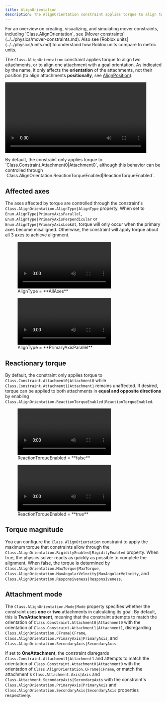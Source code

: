 ```yaml
---
title: AlignOrientation
description: The AlignOrientation constraint applies torque to align two attachments, or to align one attachment with a goal orientation.
---
```


<Alert severity="info">
For an overview on creating, visualizing, and simulating mover constraints, including `Class.AlignOrientation`, see [Mover constraints](../../physics/mover-constraints.md). Also see [Roblox&nbsp;units](../../physics/units.md) to understand how Roblox units compare to metric units.
</Alert>

The `Class.AlignOrientation` constraint applies torque to align two attachments, or to align one attachment with a goal orientation. As indicated by the name, it only affects the **orientation** of the attachments, not their position (to align attachments **positionally**, see [AlignPosition](../../physics/constraints/align-position.md)).

<video controls src="../../assets/physics/constraints/AlignOrientation-Demo.mp4" width="90%" alt="Demo video of AlignOrientation constraint"></video>

<Alert severity="warning">
By default, the constraint only applies torque to `Class.Constraint.Attachment0|Attachment0`, although this behavior can be controlled through `Class.AlignOrientation.ReactionTorqueEnabled|ReactionTorqueEnabled`.
</Alert>

## Affected axes

The axes affected by torque are controlled through the constraint's `Class.AlignOrientation.AlignType|AlignType` property. When set to `Enum.AlignType|PrimaryAxisParallel`, `Enum.AlignType|PrimaryAxisPerpendicular` or `Enum.AlignType|PrimaryAxisLookAt`, torque will only occur when the primary axes become misaligned. Otherwise, the constraint will apply torque about all 3 axes to achieve alignment.

<GridContainer numColumns="2">
  <figure>
    <video controls src="../../assets/physics/constraints/AlignOrientation-AlignType-AllAxes.mp4" alt="Video showing AlignType set to AllAxes"></video>
    <figcaption>AlignType = **AllAxes**</figcaption>
  </figure>
  <figure>
    <video controls src="../../assets/physics/constraints/AlignOrientation-AlignType-PrimaryAxisParallel.mp4" alt="Video showing AlignType set to PrimaryAxisParallel"></video>
    <figcaption>AlignType = **PrimaryAxisParallel**</figcaption>
  </figure>
</GridContainer>

## Reactionary torque

By default, the constraint only applies torque to `Class.Constraint.Attachment0|Attachment0` while `Class.Constraint.Attachment1|Attachment1` remains unaffected. If desired, torque can be applied to both attachments in **equal and opposite directions** by enabling `Class.AlignOrientation.ReactionTorqueEnabled|ReactionTorqueEnabled`.

<GridContainer numColumns="2">
  <figure>
    <video controls src="../../assets/physics/constraints/AlignOrientation-ReactionTorqueEnabled-False.mp4" alt="Video showing ReactionTorqueEnabled set to false"></video>
    <figcaption>ReactionTorqueEnabled = **false**</figcaption>
  </figure>
  <figure>
    <video controls src="../../assets/physics/constraints/AlignOrientation-ReactionTorqueEnabled-True.mp4" alt="Video showing ReactionTorqueEnabled set to true"></video>
    <figcaption>ReactionTorqueEnabled = **true**</figcaption>
  </figure>
</GridContainer>

## Torque magnitude

You can configure the `Class.AlignOrientation` constraint to apply the maximum torque that constraints allow through the `Class.AlignOrientation.RigidityEnabled|RigidityEnabled` property. When true, the physics solver reacts as quickly as possible to complete the alignment. When false, the torque is determined by `Class.AlignOrientation.MaxTorque|MaxTorque`, `Class.AlignOrientation.MaxAngularVelocity|MaxAngularVelocity`, and `Class.AlignOrientation.Responsiveness|Responsiveness`.

## Attachment mode

The `Class.AlignOrientation.Mode|Mode` property specifies whether the constraint uses **one** or **two** attachments in calculating its goal. By default, this is **TwoAttachment**, meaning that the constraint attempts to match the orientation of `Class.Constraint.Attachment0|Attachment0` with the orientation of `Class.Constraint.Attachment1|Attachment1`, disregarding `Class.AlignOrientation.CFrame|CFrame`, `Class.AlignOrientation.PrimaryAxis|PrimaryAxis`, and `Class.AlignOrientation.SecondaryAxis|SecondaryAxis`.

If set to **OneAttachment**, the constraint disregards `Class.Constraint.Attachment1|Attachment1` and attempts to match the orientation of `Class.Constraint.Attachment0|Attachment0` with the orientation of `Class.AlignOrientation.CFrame|CFrame`, or match the attachment's `Class.Attachment.Axis|Axis` and `Class.Attachment.SecondaryAxis|SecondaryAxis` with the constraint's `Class.AlignOrientation.PrimaryAxis|PrimaryAxis` and `Class.AlignOrientation.SecondaryAxis|SecondaryAxis` properties respectively.
